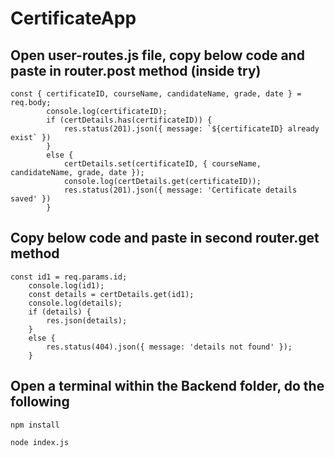 # CertificateApp


## Open user-routes.js file, copy below code and paste in router.post method (inside try)

```
const { certificateID, courseName, candidateName, grade, date } = req.body;
        console.log(certificateID);
        if (certDetails.has(certificateID)) {
            res.status(201).json({ message: `${certificateID} already exist` })
        }
        else {
            certDetails.set(certificateID, { courseName, candidateName, grade, date });
            console.log(certDetails.get(certificateID));
            res.status(201).json({ message: 'Certificate details saved' })
        }
```


## Copy below code and paste in second router.get method

```
const id1 = req.params.id;
    console.log(id1);
    const details = certDetails.get(id1);
    console.log(details);
    if (details) {
        res.json(details);
    }
    else {
        res.status(404).json({ message: 'details not found' });
    }
```

## Open a terminal within the Backend folder, do the following

```
npm install

node index.js

```